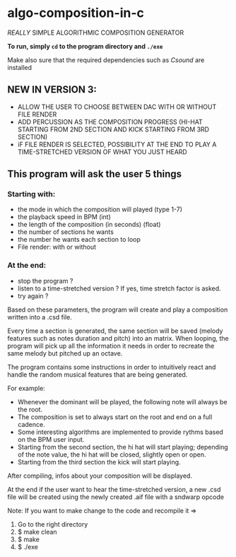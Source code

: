 # algo-composition-in-c

*REALLY* SIMPLE ALGORITHMIC COMPOSITION GENERATOR

**To run, simply `cd` to the program directory and `./exe`**

Make also sure that the required dependencies such as *Csound* are installed

## NEW IN VERSION 3: 
* ALLOW THE USER TO CHOOSE BETWEEN DAC WITH OR WITHOUT FILE RENDER
* ADD PERCUSSION AS THE COMPOSITION PROGRESS (HI-HAT STARTING FROM 2ND SECTION AND KICK STARTING FROM 3RD SECTION)
* iF FILE RENDER IS SELECTED, POSSIBILITY AT THE END TO PLAY A TIME-STRETCHED VERSION OF WHAT YOU JUST HEARD

## This program will ask the user 5 things
### Starting with: 
* the mode in which the composition will played (type 1-7)
* the playback speed in BPM (int)
* the length of the composition (in seconds) (float) 
* the number of sections he wants
* the number he wants each section to loop
* File render: with or without
### At the end:
* stop the program ?
* listen to a time-stretched version ? If yes, time stretch factor is asked.
* try again ?

Based on these parameters, the program will create and play a composition written into a .csd file.

Every time a section is generated, the same section will be saved (melody features such as notes duration and pitch) into an matrix. When looping, the program will pick up all the information it needs in order to recreate the same melody but pitched up an octave.

The program contains some instructions in order to intuitively react and handle the random musical features that are being generated.

For example: 
* Whenever the dominant will be played, the following note will always be the root.
* The composition is set to always start on the root and end on a full cadence.
* Some interesting algorithms are implemented to provide rythms based on the BPM user input.
* Starting from the second section, the hi hat will start playing; depending of the note value, the hi hat will be closed, slightly open or open.
* Starting from the third section the kick will start playing. 

After compiling, infos about your composition will be displayed.

At the end if the user want to hear the time-stretched version, a new .csd file will be created using the newly created .aif file with a sndwarp opcode

Note: 
If you want to make change to the code and recompile it => 
1. Go to the right directory 
2. $ make clean
3. $ make
4. $ ./exe 







